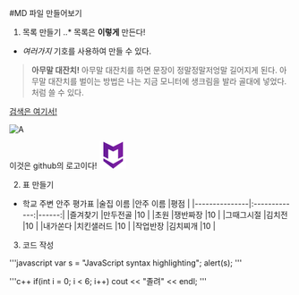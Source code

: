 #MD 파일 만들어보기

1. 목록 만들기
..* 목록은 **이렇게** 만든다!
- *여러가지* 기호를 사용하여 만들 수 있다.

> **아무말 대잔치!**
> 아무말 대잔치를 하면 문장이 정말정말저엉말 길어지게 된다. 아무말 대잔치를 벌이는 방법은 나는 지금 모니터에 생크림을 발라 골대에 넣었다. 처럼 쓸 수 있다.

[검색은 여기서!](http://www.naver.com)

![A](http://portal.koreatech.ac.kr)

이것은 github의 로고이다!
![alt text](https://github.com/adam-p/markdown-here/raw/master/src/common/images/icon48.png "Logo Title Text 1")

2. 표 만들기
- 학교 주변 안주 평가표
|술집 이름	|안주 이름	|평점	|
|---------------|:-------------:|------:|
|즐겨찾기	|만두전골	|10	|
|초원		|쟁반짜장	|10	|
|그때그시절	|김치전		|10	|
|내가쏜다	|치킨샐러드	|10	|
|작업반장	|김치찌개	|10	|

3. 코드 작성

'''javascript
var s = "JavaScript syntax highlighting";
alert(s);
'''

'''c++
if(int i = 0; i < 6; i++)
cout << "졸려" << endl;
'''
